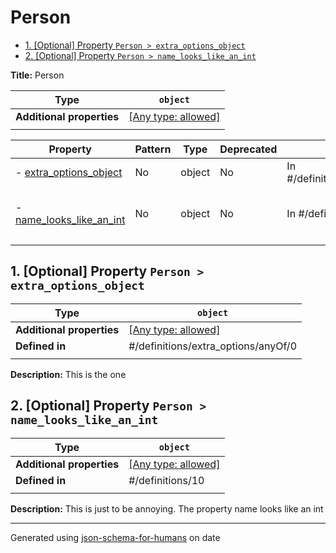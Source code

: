 # Person

- [1. [Optional] Property `Person > extra_options_object`](#extra_options_object)
- [2. [Optional] Property `Person > name_looks_like_an_int`](#name_looks_like_an_int)

**Title:** Person

| Type                      | `object`                                                                  |
| ------------------------- | ------------------------------------------------------------------------- |
| **Additional properties** | [[Any type: allowed]](# "Additional Properties of any type are allowed.") |
|                           |                                                                           |

| Property                                             | Pattern | Type   | Deprecated | Definition                             | Title/Description                                                |
| ---------------------------------------------------- | ------- | ------ | ---------- | -------------------------------------- | ---------------------------------------------------------------- |
| - [extra_options_object](#extra_options_object )     | No      | object | No         | In #/definitions/extra_options/anyOf/0 | This is the one                                                  |
| - [name_looks_like_an_int](#name_looks_like_an_int ) | No      | object | No         | In #/definitions/10                    | This is just to be annoying. The property name looks like an int |
|                                                      |         |        |            |                                        |                                                                  |

## <a name="extra_options_object"></a>1. [Optional] Property `Person > extra_options_object`

| Type                      | `object`                                                                  |
| ------------------------- | ------------------------------------------------------------------------- |
| **Additional properties** | [[Any type: allowed]](# "Additional Properties of any type are allowed.") |
| **Defined in**            | #/definitions/extra_options/anyOf/0                                       |
|                           |                                                                           |

**Description:** This is the one

## <a name="name_looks_like_an_int"></a>2. [Optional] Property `Person > name_looks_like_an_int`

| Type                      | `object`                                                                  |
| ------------------------- | ------------------------------------------------------------------------- |
| **Additional properties** | [[Any type: allowed]](# "Additional Properties of any type are allowed.") |
| **Defined in**            | #/definitions/10                                                          |
|                           |                                                                           |

**Description:** This is just to be annoying. The property name looks like an int

----------------------------------------------------------------------------------------------------------------------------
Generated using [json-schema-for-humans](https://github.com/coveooss/json-schema-for-humans) on date